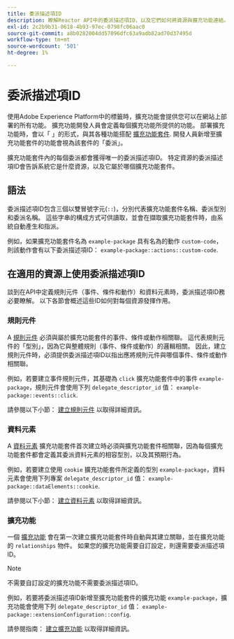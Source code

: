 ```yaml
---
title: 委派描述項ID
description: 瞭解Reactor API中的委派描述項ID，以及它們如何將資源與擴充功能連結。
exl-id: 2c2b9b31-0618-4b93-97ec-0798fc06aac0
source-git-commit: a8b0282004dd57096dfc63a9adb82ad70d37495d
workflow-type: tm+mt
source-wordcount: '501'
ht-degree: 1%

---
```


# 委派描述項ID

使用Adobe Experience Platform中的標籤時，擴充功能會提供您可以在網站上部署的所有功能。 擴充功能開發人員會定義每個擴充功能所提供的功能。 部署擴充功能時，會以「 」的形式，與其各種功能搭配 [擴充功能套件](../endpoints/extension-packages.md). 開發人員新增至擴充功能套件的功能會視為該套件的「委派」。

擴充功能套件內的每個委派都會獲得唯一的委派描述項ID。 特定資源的委派描述項ID會告訴系統它是什麼資源，以及它屬於哪個擴充功能套件。

## 語法

委派描述項ID包含三個以雙冒號字元(`::`)，分別代表擴充功能套件名稱、委派型別和委派名稱。 這些字串的構成方式可供讀取，並會在擷取擴充功能套件時，由系統自動產生和指派。

例如，如果擴充功能套件名為 `example-package` 具有名為的動作 `custom-code`，則該動作會有以下委派描述項ID： `example-package::actions::custom-code`.

## 在適用的資源上使用委派描述項ID

談到在API中定義規則元件（事件、條件和動作）和資料元素時，委派描述項ID務必要瞭解。 以下各節會概述這些ID如何對每個資源發揮作用。

### 規則元件

A [規則元件](../endpoints/rule-components.md) 必須與屬於擴充功能套件的事件、條件或動作相關聯。 這代表規則元件的「型別」，因為它與整體規則（事件、條件或動作）的邏輯相關。 因此，建立規則元件時，必須提供委派描述項ID以指出應將規則元件與哪個事件、條件或動作相關聯。

例如，若要建立事件規則元件，其基礎為 `click` 擴充功能套件中的事件 `example-package`，規則元件會使用下列 `delegate_descriptor_id` 值： `example-package::events::click`.

請參閱以下小節： [建立規則元件](../endpoints/rule-components.md#create) 以取得詳細資訊。

### 資料元素

A [資料元素](../endpoints/data-elements.md) 擴充功能套件首次建立時必須與擴充功能套件相關聯，因為每個擴充功能套件都會定義其委派資料元素的相容型別，以及其預期行為。

例如，若要建立使用 `cookie` 擴充功能套件所定義的型別 `example-package`，資料元素會使用下列專案 `delegate_descriptor_id` 值： `example-package::dataElements::cookie`.

請參閱以下小節： [建立資料元素](../endpoints/data-elements.md#create) 以取得詳細資訊。

### 擴充功能

一個 [擴充功能](../endpoints/extensions.md) 會在第一次建立擴充功能套件時自動與其建立關聯，並在擴充功能的 `relationships` 物件。 如果您的擴充功能需要自訂設定，則還需要委派描述項ID。

>[!NOTE]
>
>不需要自訂設定的擴充功能不需要委派描述項ID。

例如，若要將委派描述項ID新增至擴充功能套件的擴充功能 `example-package`，擴充功能會使用下列 `delegate_descriptor_id` 值： `example-package::extensionConfiguration::config`.

請參閱指南： [建立擴充功能](../endpoints/extensions.md#create) 以取得詳細資訊。
